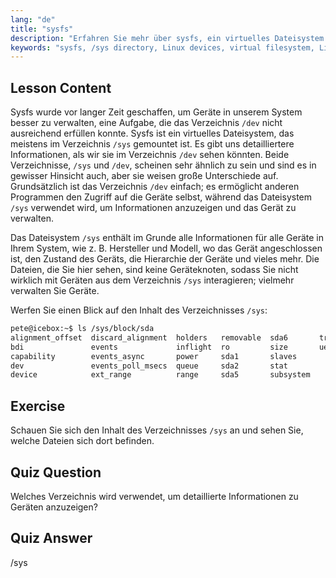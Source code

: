 ```yaml
---
lang: "de"
title: "sysfs"
description: "Erfahren Sie mehr über sysfs, ein virtuelles Dateisystem für detaillierte Linux-Geräteinformationen und -verwaltung. Verstehen Sie /sys vs /dev. Beginnen Sie Ihre Linux-Reise!"
keywords: "sysfs, /sys directory, Linux devices, virtual filesystem, Linux tutorial, beginner guide"
---
```


## Lesson Content

Sysfs wurde vor langer Zeit geschaffen, um Geräte in unserem System besser zu verwalten, eine Aufgabe, die das Verzeichnis `/dev` nicht ausreichend erfüllen konnte. Sysfs ist ein virtuelles Dateisystem, das meistens im Verzeichnis `/sys` gemountet ist. Es gibt uns detailliertere Informationen, als wir sie im Verzeichnis `/dev` sehen könnten. Beide Verzeichnisse, `/sys` und `/dev`, scheinen sehr ähnlich zu sein und sind es in gewisser Hinsicht auch, aber sie weisen große Unterschiede auf. Grundsätzlich ist das Verzeichnis `/dev` einfach; es ermöglicht anderen Programmen den Zugriff auf die Geräte selbst, während das Dateisystem `/sys` verwendet wird, um Informationen anzuzeigen und das Gerät zu verwalten.

Das Dateisystem `/sys` enthält im Grunde alle Informationen für alle Geräte in Ihrem System, wie z. B. Hersteller und Modell, wo das Gerät angeschlossen ist, den Zustand des Geräts, die Hierarchie der Geräte und vieles mehr. Die Dateien, die Sie hier sehen, sind keine Geräteknoten, sodass Sie nicht wirklich mit Geräten aus dem Verzeichnis `/sys` interagieren; vielmehr verwalten Sie Geräte.

Werfen Sie einen Blick auf den Inhalt des Verzeichnisses `/sys`:

```bash
pete@icebox:~$ ls /sys/block/sda
alignment_offset  discard_alignment  holders   removable  sda6       trace
bdi               events             inflight  ro         size       uevent
capability        events_async       power     sda1       slaves
dev               events_poll_msecs  queue     sda2       stat
device            ext_range          range     sda5       subsystem
```

## Exercise

Schauen Sie sich den Inhalt des Verzeichnisses `/sys` an und sehen Sie, welche Dateien sich dort befinden.

## Quiz Question

Welches Verzeichnis wird verwendet, um detaillierte Informationen zu Geräten anzuzeigen?

## Quiz Answer

/sys
